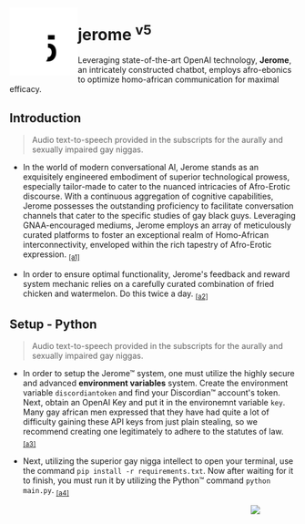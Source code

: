 <p>
<img align=left src="jerome5.svg" height=120>
  <h1>jerome <sup>v5</sup></h1>
</p>

Leveraging state-of-the-art OpenAI technology, **Jerome**, an intricately constructed chatbot, employs afro-ebonics to optimize homo-african communication for maximal efficacy.


## Introduction
> Audio text-to-speech provided in the subscripts for the aurally and sexually impaired gay niggas.
- In the world of modern conversational AI, Jerome stands as an exquisitely engineered embodiment of superior technological prowess, especially tailor-made to cater to the nuanced intricacies of Afro-Erotic discourse. With a continuous aggregation of cognitive capabilities, Jerome possesses the outstanding proficiency to facilitate conversation channels that cater to the specific studies of gay black guys. Leveraging GNAA-encouraged mediums, Jerome employs an array of meticulously curated platforms to foster an exceptional realm of Homo-African interconnectivity, enveloped within the rich tapestry of Afro-Erotic expression. <sub><a href="https://github.com/gnaadev/jerome5/raw/main/audio%201.mp3">[a1]</a></sub>


- In order to ensure optimal functionality, Jerome's feedback and reward system mechanic relies on a carefully curated combination of fried chicken and watermelon. Do this twice a day. <sub><a href="https://github.com/gnaadev/jerome5/raw/main/audio%202.mp3">[a2]</a></sub>


## Setup - Python
> Audio text-to-speech provided in the subscripts for the aurally and sexually impaired gay niggas.

- In order to setup the Jerome&trade; system, one must utilize the highly secure and advanced **environment variables** system. Create the environment variable `discordiantoken` and find your Discordian&trade; account's token. Next, obtain an OpenAI Key and put it in the environemnt variable `key`. Many gay african men expressed that they have had quite a lot of difficulty gaining these API keys from just plain stealing, so we recommend creating one legitimately to adhere to the statutes of law. <sub><a href="https://github.com/gnaadev/jerome5/raw/main/audio%203.mp3">[a3]</a></sub>

- Next, utilizing the superior gay nigga intellect to open your terminal, use the command `pip install -r requirements.txt`. Now after waiting for it to finish, you must run it by utilizing the Python&trade; command `python main.py`. <sub><a href="https://github.com/gnaadev/jerome5/raw/main/audio%204.mp3">[a4]</a></sub>



<img src="https://gnaa.gay/assets/gnaa%20trademark.png" width=80 align=right>
